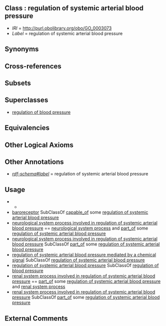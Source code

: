 
## Class : regulation of systemic arterial blood pressure

 * *IRI* = http://purl.obolibrary.org/obo/GO_0003073
 * *Label* = regulation of systemic arterial blood pressure

## Synonyms


## Cross-references


## Subsets


## Superclasses

 * [regulation of blood pressure](../../GO/17/GO_0008217.md)

## Equivalencies


## Other Logical Axioms


## Other Annotations

 * *[rdf-schema#label](../../el/rdf-schema#label.md)* = regulation of systemic arterial blood pressure

## Usage

 * -
 * [baroreceptor](../../UBERON/19/UBERON_0004019.md) SubClassOf [capable_of](../../RO/15/RO_0002215.md) some [regulation of systemic arterial blood pressure](../../GO/73/GO_0003073.md)
 * [neurological system process involved in regulation of systemic arterial blood pressure](../../GO/76/GO_0001976.md) == [neurological system process](../../GO/77/GO_0050877.md) and [part_of](../../BFO/50/BFO_0000050.md) some [regulation of systemic arterial blood pressure](../../GO/73/GO_0003073.md)
 * [neurological system process involved in regulation of systemic arterial blood pressure](../../GO/76/GO_0001976.md) SubClassOf [part_of](../../BFO/50/BFO_0000050.md) some [regulation of systemic arterial blood pressure](../../GO/73/GO_0003073.md)
 * [regulation of systemic arterial blood pressure mediated by a chemical signal](../../GO/44/GO_0003044.md) SubClassOf [regulation of systemic arterial blood pressure](../../GO/73/GO_0003073.md)
 * [regulation of systemic arterial blood pressure](../../GO/73/GO_0003073.md) SubClassOf [regulation of blood pressure](../../GO/17/GO_0008217.md)
 * [renal system process involved in regulation of systemic arterial blood pressure](../../GO/71/GO_0003071.md) == [part_of](../../BFO/50/BFO_0000050.md) some [regulation of systemic arterial blood pressure](../../GO/73/GO_0003073.md) and [renal system process](../../GO/14/GO_0003014.md)
 * [renal system process involved in regulation of systemic arterial blood pressure](../../GO/71/GO_0003071.md) SubClassOf [part_of](../../BFO/50/BFO_0000050.md) some [regulation of systemic arterial blood pressure](../../GO/73/GO_0003073.md)

## External Comments

